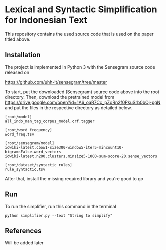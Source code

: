 # Lexical and Syntactic Simplification for Indonesian Text
This repository contains the used source code that is used on the paper titled above.

## Installation
The project is implemented in Python 3 with the Sensegram source code released on 

https://github.com/uhh-lt/sensegram/tree/master

To start, put the downloaded (Sensegram) source code above into the root directory. 
Then, download the pretrained model from https://drive.google.com/open?id=1A6_oaR7Cc_pZoRn2f0PkuSrb0bOj-pgN and put the files in the respective directory as detailed below.

```
[root/model]
all_indo_man_tag_corpus_model.crf.tagger

[root/word_frequency]
word_freq.tsv

[root/sensegram/model]
idwiki-latest.cbow1-size300-window5-iter5-mincount10-bigramsFalse.word_vectors
idwiki-latest.n200.clusters.minsize5-1000-sum-score-20.sense_vectors

[root/dataset/syntactic_rules]
rule_syntactic.tsv
```

After that, install the missing required library and you're good to go

## Run
To run the simplifier, run this command in the terminal

```
python simplifier.py --text "String to simplify"
```

## References
Will be added later
